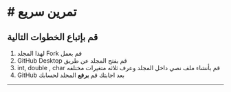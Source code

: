 # # تمرين سريع

##  قم بإتباع الخطوات التالية

1. لهذا المجلد Fork قم بعمل
2. GitHub Desktop قم بفتح المجلد عن طريق  
3. int, double , char قم بأنشاء ملف نصي داخل المجلد وعرف ثلاثه متغيرات مختلفه 
4. GitHub بعد اجابتك قم **برفع** المجلد لحسابك 
-------------------

